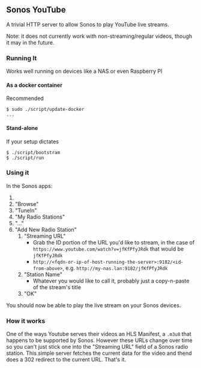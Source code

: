 ## Sonos YouTube

A trivial HTTP server to allow Sonos to play YouTube live streams.

Note: it does not currently work with non-streaming/regular videos, though it
may in the future.

### Running It

Works well running on devices like a NAS or even Raspberry PI

#### As a docker container

Recommended

```console
$ sudo ./script/update-docker
...
```

#### Stand-alone

If your setup dictates

```console
$ ./script/bootstram
$ ./script/run
```

### Using it

In the Sonos apps:

1. 
1. "Browse"
1. "TuneIn"
1. "My Radio Stations"
1. "..."
1. "Add New Radio Station"
    1. "Streaming URL"
        - Grab the ID portion of the URL you'd like to stream, in the case of `https://www.youtube.com/watch?v=jfKfPfyJRdk` that would be `jfKfPfyJRdk`
        - `http://<fqdn-or-ip-of-host-running-the-server>:9182/<id-from-above>`, e.g. `http://my-nas.lan:9182/jfKfPfyJRdk`
    1. "Station Name"
        - Whatever you would like to call it, probably just a copy-n-paste of the stream's title
    1. "OK"

You should now be able to play the live stream on your Sonos devices. 

### How it works

One of the ways Youtube serves their videos an HLS Manifest, a `.m3u8` that happens to be supported by Sonos. However these URLs change over time so you can't just stick one into the "Streaming URL" field of a Sonos radio station. This simple server fetches the current data for the video and thend does a 302 redirect to the current URL. That's it.
